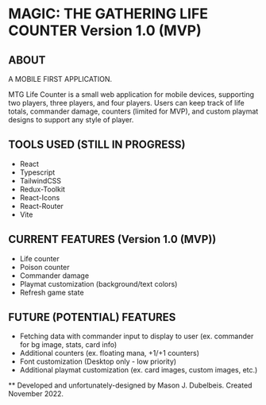 # MAGIC: THE GATHERING LIFE COUNTER Version 1.0 (MVP)

## ABOUT

A MOBILE FIRST APPLICATION.

MTG Life Counter is a small web application for mobile devices, supporting two players, three players, and four players. Users can keep track of life totals, commander damage, counters (limited for MVP), and custom playmat designs to support any style of player. 

## TOOLS USED (STILL IN PROGRESS)

- React
- Typescript 
- TailwindCSS
- Redux-Toolkit
- React-Icons
- React-Router
- Vite

## CURRENT FEATURES (Version 1.0 (MVP))

- Life counter
- Poison counter
- Commander damage
- Playmat customization (background/text colors)
- Refresh game state

## FUTURE (POTENTIAL) FEATURES
- Fetching data with commander input to display to user (ex. commander for bg image, stats, card info)
- Additional counters (ex. floating mana, +1/+1 counters)
- Font customization (Desktop only - low priority)
- Additional playmat customization (ex. card images, custom images, etc.)

 
 ** Developed and unfortunately-designed by Mason J. Dubelbeis. Created November 2022.
